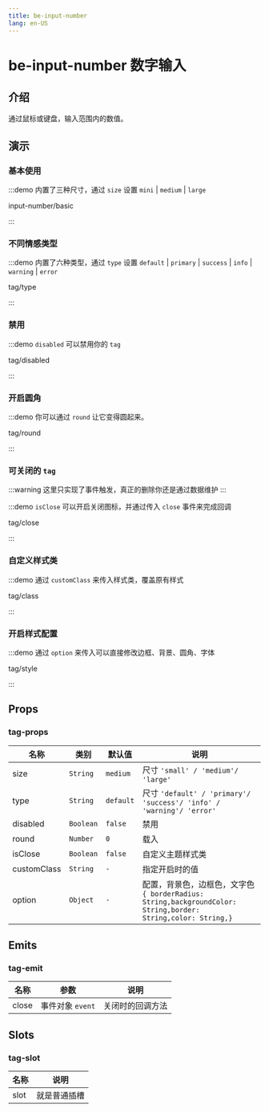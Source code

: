 ```yaml
---
title: be-input-number
lang: en-US
---
```


# be-input-number 数字输入

## 介绍

通过鼠标或键盘，输入范围内的数值。


## 演示

### 基本使用

:::demo 内置了三种尺寸，通过 `size` 设置 `mini` | `medium` | `large`

input-number/basic

:::

### 不同情感类型

:::demo 内置了六种类型，通过 `type` 设置 `default` | `primary` | `success` | `info` | `warning` | `error`

tag/type

:::

### 禁用

:::demo `disabled` 可以禁用你的 `tag`

tag/disabled

:::

### 开启圆角

:::demo 你可以通过 `round` 让它变得圆起来。

tag/round

:::

### 可关闭的 `tag`
:::warning
这里只实现了事件触发，真正的删除你还是通过数据维护
:::

:::demo `isClose` 可以开启关闭图标，并通过传入 `close` 事件来完成回调

tag/close

:::

### 自定义样式类

:::demo 通过 `customClass` 来传入样式类，覆盖原有样式

tag/class

:::

### 开启样式配置

:::demo 通过 `option` 来传入可以直接修改边框、背景、圆角、字体

tag/style

:::


## Props

### tag-props

| 名称          | 类别                            | 默认值       | 说明                                                                                     |
|-------------|-------------------------------|-----------|-------------------------------------------------------------------------------------------------|
| size        | `String`                      | `medium`  | 尺寸 `'small' / 'medium'/ 'large'`                                                                |
| type        | `String`                      | `default` | 尺寸 `'default' / 'primary'/ 'success'/ 'info' / 'warning'/ 'error'`                              |
| disabled    | `Boolean`                     | `false`   | 禁用                                                                                              |
| round       | `Number`                      | `0`       | 载入                                                                                              |
| isClose     | `Boolean`                     | `false`   |自定义主题样式类                                                                                    |
| customClass | `String`                      | `-`       | 指定开启时的值                                                                                     |
| option      | `Object`                      | `-`       | 配置，背景色，边框色，文字色 `{ borderRadius: String,backgroundColor: String,border: String,color: String,}`  |


## Emits

### tag-emit

| 名称             | 参数              | 说明               |
|----------------|-----------------|------------------|
| close          | 事件对象 `event`    | 关闭时的回调方法 |


## Slots

### tag-slot

| 名称              | 说明        |  
|-----------------|-----------|
| slot            | 就是普通插槽    |




